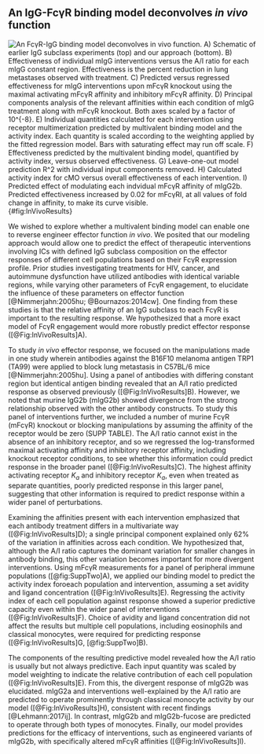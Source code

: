 ## An IgG-FcγR binding model deconvolves *in vivo* function

![**An FcγR-IgG binding model deconvolves *in vivo* function.** A) Schematic of earlier IgG subclass experiments (top) and our approach (bottom). B) Effectiveness of individual mIgG interventions versus the A/I ratio for each mIgG constant region. Effectiveness is the percent reduction in lung metastases observed with treatment. C) Predicted versus regressed effectiveness for mIgG interventions upon mFcγR knockout using the maximal activating mFcγR affinity and inhibitory mFcγR affinity. D) Principal components analysis of the relevant affinities within each condition of mIgG treatment along with mFcγR knockout. Both axes scaled by a factor of 10$^{-8}$. E) Individual quantities calculated for each intervention using receptor multimerization predicted by multivalent binding model and the activity index. Each quantity is scaled according to the weighting applied by the fitted regression model. Bars with saturating effect may run off scale. F) Effectiveness predicted by the multivalent binding model, quantified by activity index, versus observed effectiveness. G) Leave-one-out model prediction R$^2$ with individual input components removed. H) Calculated activity index for cMO versus overall effectiveness of each intervention. I) Predicted effect of modulating each indvidual mFcγR affinity of mIgG2b. Predicted effectiveness increased by 0.02 for mFcγRI, at all values of fold change in affinity, to make its curve visible.](./Figures/Figure4.svg){#fig:InVivoResults}

We wished to explore whether a multivalent binding model can enable one to reverse engineer effector function *in vivo*. We posited that our modeling approach would allow one to predict the effect of therapeutic interventions involving ICs with defined IgG subclass composition on the effector responses of different cell populations based on their FcγR expression profile. Prior studies investigating treatments for HIV, cancer, and autoimmune dysfunction have utilized antibodies with identical variable regions, while varying other parameters of FcγR engagement, to elucidate the influence of these parameters on effector function [@Nimmerjahn:2005hu; @Bournazos:2014cw]. One finding from these studies is that the relative affinity of an IgG subclass to each FcγR is important to the resulting response. We hypothesized that a more exact model of FcγR engagement would more robustly predict effector response ([@Fig:InVivoResults]A).

To study *in vivo* effector response, we focused on the manipulations made in one study wherein antibodies against the B16F10 melanoma antigen TRP1 (TA99) were applied to block lung metastasis in C57BL/6 mice [@Nimmerjahn:2005hu]. Using a panel of antibodies with differing constant region but identical antigen binding revealed that an A/I ratio predicted response as observed previously ([@Fig:InVivoResults]B). However, we noted that murine IgG2b (mIgG2b) showed divergence from the strong relationship observed with the other antibody constructs. To study this panel of interventions further, we included a number of murine FcγR (mFcγR) knockout or blocking manipulations by assuming the affinity of the receptor would be zero (SUPP TABLE). The A/I ratio cannot exist in the absence of an inhibitory receptor, and so we regressed the log-transformed maximal activating affinity and inhibitory receptor affinity, including knockout receptor conditions, to see whether this information could predict response in the broader panel ([@Fig:InVivoResults]C). The highest affinity activating receptor $K_a$ and inhibitory receptor $K_a$, even when treated as separate quantities, poorly predicted response in this larger panel, suggesting that other information is required to predict response within a wider panel of perturbations.

Examining the affinities present with each intervention emphasized that each antibody treatment differs in a multivariate way ([@Fig:InVivoResults]D); a single principal component explained only 62% of the variation in affinities across each condition. We hypothesized that, although the A/I ratio captures the dominant variation for smaller changes in antibody binding, this other variation becomes important for more divergent interventions. Using mFcγR measurements for a panel of peripheral immune populations ([@fig:SuppTwo]A), we applied our binding model to predict the activity index foroeach population and intervention, assuming a set avidity and ligand concentration ([@Fig:InVivoResults]E). Regressing the activity index of each cell population against response showed a superior predictive capacity even within the wider panel of interventions ([@Fig:InVivoResults]F). Choice of avidity and ligand concentration did not affect the results but multiple cell populations, including eosinophils and classical monocytes, were required for predicting response ([@Fig:InVivoResults]G, [@fig:SuppTwo]B).

The components of the resulting predictive model revealed how the A/I ratio is usually but not always predictive. Each input quantity was scaled by model weighting to indicate the relative contribution of each cell population ([@Fig:InVivoResults]E). From this, the divergent response of mIgG2b was elucidated. mIgG2a and interventions well-explained by the A/I ratio are predicted to operate prominently through classical monocyte activity by our model ([@Fig:InVivoResults]H), consistent with recent findings [@Lehmann:2017ij]. In contrast, mIgG2b and mIgG2b-fucose are predicted to operate through both types of monocytes. Finally, our model provides predictions for the efficacy of interventions, such as engineered variants of mIgG2b, with specifically altered mFcγR affinities ([@Fig:InVivoResults]I).
